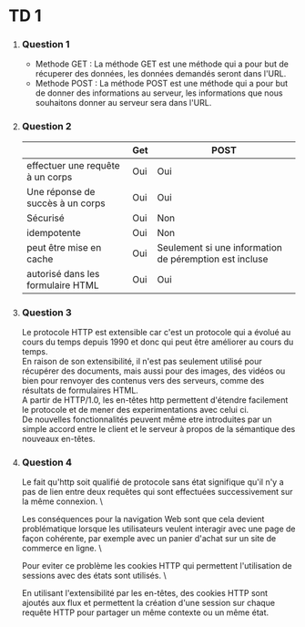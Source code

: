 # TD 1

1. ### Question 1
   - Methode GET : La méthode GET est une méthode qui a pour but de récuperer des données, les données demandés seront dans l'URL.
   - Methode POST : La méthode POST est une méthode qui a pour but de donner des informations au serveur, les informations que nous souhaitons donner au serveur sera dans l'URL.
  
2. ### Question 2
   |                                  | Get | POST |
   |---|---|---|
   | effectuer une requête à un corps | Oui | Oui |
   | Une réponse de succès à un corps | Oui | Oui |
   | Sécurisé                         | Oui | Non |
   | idempotente                      | Oui | Non |
   | peut être mise en cache          | Oui | Seulement si une information de péremption est incluse |
   | autorisé dans les formulaire HTML| Oui | Oui |

3. ### Question 3
   Le protocole HTTP est extensible car c'est un protocole qui a évolué au cours du temps depuis 1990 et donc qui peut être améliorer au cours du temps. \
   En raison de son extensibilité, il n'est pas seulement utilisé pour récupérer des documents, mais aussi pour des images, des vidéos ou bien pour renvoyer des
contenus vers des serveurs, comme des résultats de formulaires HTML. \
   A partir de HTTP/1.0, les en-têtes http permettent d'étendre facilement le protocole et de mener des experimentations avec celui ci. \
   De nouvelles fonctionnalités peuvent même etre introduites par un simple accord entre le client et le serveur à propos de la sémantique des nouveaux en-têtes.
   
4. ### Question 4
   Le fait qu'http soit qualifié de protocole sans état signifique qu'il n'y a pas de lien entre deux requêtes qui sont effectuées successivement sur la même
connexion. \

   Les conséquences pour la navigation Web sont que cela devient problématique lorsque les utilisateurs veulent interagir avec une page de façon cohérente, par exemple avec un panier d'achat sur un site de commerce en ligne. \
   
   Pour eviter ce problème les cookies HTTP qui permettent l'utilisation de sessions avec des états sont utilisés. \
   
   En utilisant l'extensibilité par les en-têtes, des cookies HTTP sont ajoutés aux flux et permettent la création d'une session sur chaque requête HTTP pour partager un même contexte ou un même état.
